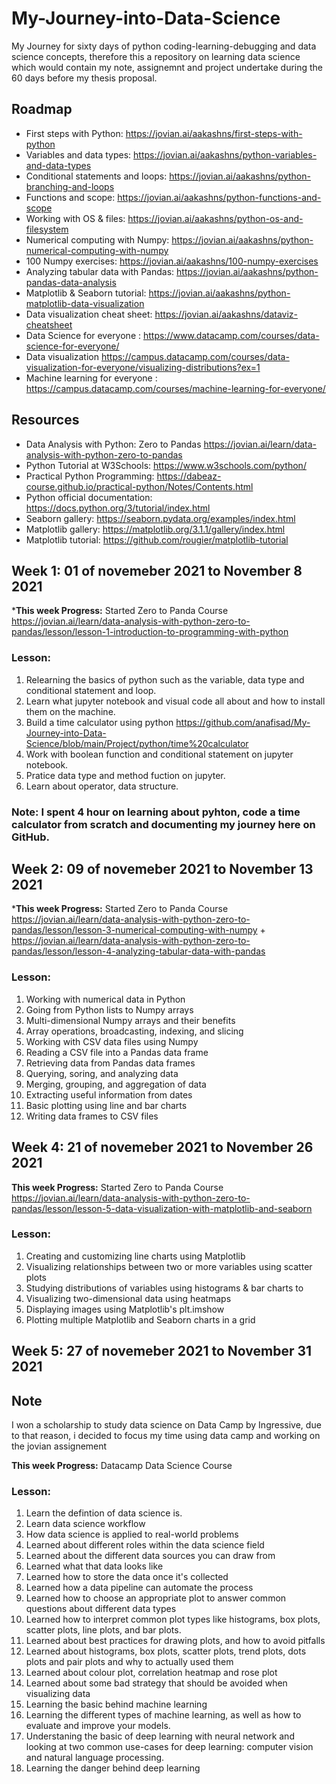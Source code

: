 # My-Journey-into-Data-Science
My Journey for sixty days of python coding-learning-debugging and data science concepts, therefore this a repository on learning data science which would contain my note, assignemnt and project undertake during the 60 days before my thesis proposal.


## Roadmap
- First steps with Python: https://jovian.ai/aakashns/first-steps-with-python
- Variables and data types: https://jovian.ai/aakashns/python-variables-and-data-types
- Conditional statements and loops: https://jovian.ai/aakashns/python-branching-and-loops
- Functions and scope: https://jovian.ai/aakashns/python-functions-and-scope
- Working with OS & files: https://jovian.ai/aakashns/python-os-and-filesystem
- Numerical computing with Numpy: https://jovian.ai/aakashns/python-numerical-computing-with-numpy
- 100 Numpy exercises: https://jovian.ai/aakashns/100-numpy-exercises
- Analyzing tabular data with Pandas: https://jovian.ai/aakashns/python-pandas-data-analysis
- Matplotlib & Seaborn tutorial: https://jovian.ai/aakashns/python-matplotlib-data-visualization
- Data visualization cheat sheet: https://jovian.ai/aakashns/dataviz-cheatsheet
- Data Science for everyone : https://www.datacamp.com/courses/data-science-for-everyone/
- Data visualization https://campus.datacamp.com/courses/data-visualization-for-everyone/visualizing-distributions?ex=1
- Machine learning for everyone : https://campus.datacamp.com/courses/machine-learning-for-everyone/

## Resources
- Data Analysis with Python: Zero to Pandas https://jovian.ai/learn/data-analysis-with-python-zero-to-pandas
- Python Tutorial at W3Schools: https://www.w3schools.com/python/
- Practical Python Programming: https://dabeaz-course.github.io/practical-python/Notes/Contents.html
- Python official documentation: https://docs.python.org/3/tutorial/index.html
- Seaborn gallery: https://seaborn.pydata.org/examples/index.html
- Matplotlib gallery: https://matplotlib.org/3.1.1/gallery/index.html
- Matplotlib tutorial: https://github.com/rougier/matplotlib-tutorial

## Week 1: 01 of novemeber 2021 to November 8 2021

***This week Progress:** Started Zero to Panda Course https://jovian.ai/learn/data-analysis-with-python-zero-to-pandas/lesson/lesson-1-introduction-to-programming-with-python

### Lesson: 
1. Relearning the basics of python such as the variable, data type and conditional statement and loop.
2. Learn what jupyter notebook and visual code all about and how to install them on the machine.
3. Build a time calculator using python https://github.com/anafisad/My-Journey-into-Data-Science/blob/main/Project/python/time%20calculator
4. Work with boolean function and conditional statement on jupyter notebook.
5. Pratice data type and method fuction on jupyter.
6. Learn about operator, data structure.


### Note: I spent 4 hour on learning about pyhton, code a time calculator from scratch and documenting my journey here on GitHub.


## Week 2: 09 of novemeber 2021 to November 13 2021

***This week Progress:** Started Zero to Panda Course https://jovian.ai/learn/data-analysis-with-python-zero-to-pandas/lesson/lesson-3-numerical-computing-with-numpy + https://jovian.ai/learn/data-analysis-with-python-zero-to-pandas/lesson/lesson-4-analyzing-tabular-data-with-pandas

### Lesson: 
1. Working with numerical data in Python
2. Going from Python lists to Numpy arrays
3. Multi-dimensional Numpy arrays and their benefits
4. Array operations, broadcasting, indexing, and slicing
5. Working with CSV data files using Numpy
6. Reading a CSV file into a Pandas data frame
7. Retrieving data from Pandas data frames
8. Querying, soring, and analyzing data
9. Merging, grouping, and aggregation of data
10. Extracting useful information from dates
11. Basic plotting using line and bar charts
12. Writing data frames to CSV files


## Week 4: 21 of novemeber 2021 to November 26 2021

**This week Progress:** Started Zero to Panda Course https://jovian.ai/learn/data-analysis-with-python-zero-to-pandas/lesson/lesson-5-data-visualization-with-matplotlib-and-seaborn

### Lesson: 
1. Creating and customizing line charts using Matplotlib
2. Visualizing relationships between two or more variables using scatter plots
3. Studying distributions of variables using histograms & bar charts to
4. Visualizing two-dimensional data using heatmaps
5. Displaying images using Matplotlib's plt.imshow
6. Plotting multiple Matplotlib and Seaborn charts in a grid



## Week 5: 27 of novemeber 2021 to November 31 2021

## Note
I won a scholarship to study data science on Data Camp by Ingressive, due to that reason, i decided to focus my time using data camp and working on the jovian assignement

**This week Progress:** Datacamp Data Science Course

### Lesson: 
1. Learn the defintion of data science is.
2. Learn data science workflow
3. How data science is applied to real-world problems
4. Learned about different roles within the data science field
5. Learned about the different data sources you can draw from
6. Learned what that data looks like
7. Learned how to store the data once it's collected
8. Learned how a data pipeline can automate the process
9. Learned how to choose an appropriate plot to answer common questions about different data types
10. Learned how to interpret common plot types like histograms, box plots, scatter plots, line plots, and bar plots. 
11. Learned about best practices for drawing plots, and how to avoid pitfalls
12. Learned about histograms, box plots, scatter plots, trend plots, dots plots and pair plots and why to actually used them
13. Learned about colour plot, correlation heatmap and rose plot
14. Learned about some bad strategy that should be avoided when visualizing data
15. Learning the basic behind machine learning
16. Learning the different types of machine learning, as well as how to evaluate and improve your models.
17. Understaning the basic of deep learning with neural network and looking at two common use-cases for deep learning: computer vision and natural language processing.
18. Learning the danger behind deep learning
